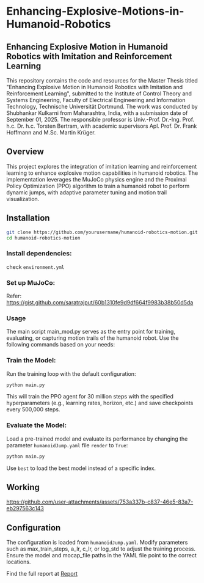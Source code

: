 # Enhancing-Explosive-Motions-in-Humanoid-Robotics

## Enhancing Explosive Motion in Humanoid Robotics with Imitation and Reinforcement Learning
This repository contains the code and resources for the Master Thesis titled "Enhancing Explosive Motion in Humanoid Robotics with Imitation and Reinforcement Learning", submitted to the Institute of Control Theory and Systems Engineering, Faculty of Electrical Engineering and Information Technology, Technische Universität Dortmund. The work was conducted by Shubhankar Kulkarni from Maharashtra, India, with a submission date of September 01, 2025. The responsible professor is Univ.-Prof. Dr.-Ing. Prof. h.c. Dr. h.c. Torsten Bertram, with academic supervisors Apl. Prof. Dr. Frank Hoffmann and M.Sc. Martin Krüger.

## Overview
This project explores the integration of imitation learning and reinforcement learning to enhance explosive motion capabilities in humanoid robotics. The implementation leverages the MuJoCo physics engine and the Proximal Policy Optimization (PPO) algorithm to train a humanoid robot to perform dynamic jumps, with adaptive parameter tuning and motion trail visualization.

## Installation
```bash
git clone https://github.com/yourusername/humanoid-robotics-motion.git
cd humanoid-robotics-motion
```

### Install dependencies:
check ```environment.yml```

### Set up MuJoCo:
Refer: https://gist.github.com/saratrajput/60b1310fe9d9df664f9983b38b50d5da

### Usage
The main script main_mod.py serves as the entry point for training, evaluating, or capturing motion trails of the humanoid robot. Use the following commands based on your needs:

### Train the Model:
Run the training loop with the default configuration:
```bash
python main.py
```

This will train the PPO agent for 30 million steps with the specified hyperparameters (e.g., learning rates, horizon, etc.) and save checkpoints every 500,000 steps.

### Evaluate the Model:
Load a pre-trained model and evaluate its performance by changing the parameter ```humanoidJump.yaml``` file ```render``` to ```True```:
```bash
python main.py
```

Use ```best``` to load the best model instead of a specific index.

## Working
https://github.com/user-attachments/assets/753a337b-c837-46e5-83a7-eb297563c143

## Configuration

The configuration is loaded from ```humanoidJump.yaml```. Modify parameters such as max_train_steps, a_lr, c_lr, or log_std to adjust the training process.
Ensure the model and mocap_file paths in the YAML file point to the correct locations.

Find the full report at [Report](masters_thesis_report.pdf)